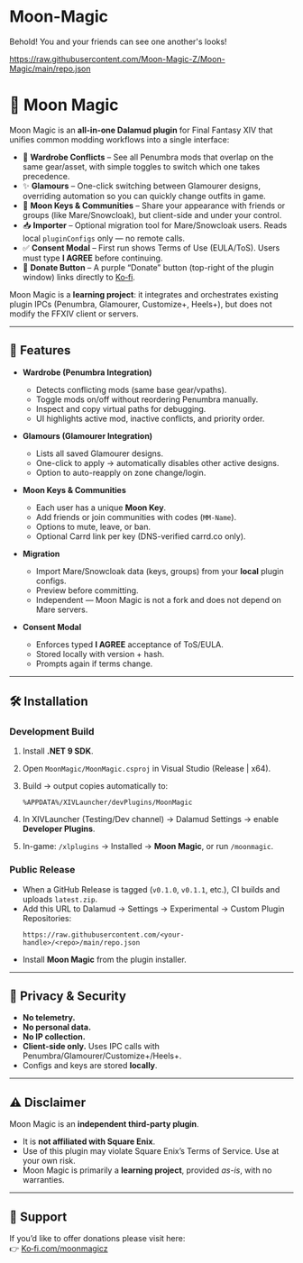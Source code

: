 # Moon-Magic
Behold! You and your friends can see one another's looks!

https://raw.githubusercontent.com/Moon-Magic-Z/Moon-Magic/main/repo.json

# 🌙 Moon Magic

Moon Magic is an **all-in-one Dalamud plugin** for Final Fantasy XIV that unifies common modding workflows into a single interface:

- 🧥 **Wardrobe Conflicts** – See all Penumbra mods that overlap on the same gear/asset, with simple toggles to switch which one takes precedence.  
- ✨ **Glamours** – One-click switching between Glamourer designs, overriding automation so you can quickly change outfits in game.  
- 🔑 **Moon Keys & Communities** – Share your appearance with friends or groups (like Mare/Snowcloak), but client-side and under your control.  
- 📥 **Importer** – Optional migration tool for Mare/Snowcloak users. Reads local `pluginConfigs` only — no remote calls.  
- ✅ **Consent Modal** – First run shows Terms of Use (EULA/ToS). Users must type **I AGREE** before continuing.  
- 💜 **Donate Button** – A purple “Donate” button (top-right of the plugin window) links directly to [Ko‑fi](https://ko-fi.com/moonmagicz).  

Moon Magic is a **learning project**: it integrates and orchestrates existing plugin IPCs (Penumbra, Glamourer, Customize+, Heels+), but does not modify the FFXIV client or servers.  

---

## 🚀 Features

- **Wardrobe (Penumbra Integration)**  
  - Detects conflicting mods (same base gear/vpaths).  
  - Toggle mods on/off without reordering Penumbra manually.  
  - Inspect and copy virtual paths for debugging.  
  - UI highlights active mod, inactive conflicts, and priority order.  

- **Glamours (Glamourer Integration)**  
  - Lists all saved Glamourer designs.  
  - One-click to apply → automatically disables other active designs.  
  - Option to auto-reapply on zone change/login.  

- **Moon Keys & Communities**  
  - Each user has a unique **Moon Key**.  
  - Add friends or join communities with codes (`MM-Name`).  
  - Options to mute, leave, or ban.  
  - Optional Carrd link per key (DNS-verified carrd.co only).  

- **Migration**  
  - Import Mare/Snowcloak data (keys, groups) from your **local** plugin configs.  
  - Preview before committing.  
  - Independent — Moon Magic is not a fork and does not depend on Mare servers.  

- **Consent Modal**  
  - Enforces typed **I AGREE** acceptance of ToS/EULA.  
  - Stored locally with version + hash.  
  - Prompts again if terms change.  

---

## 🛠 Installation

### Development Build

1) Install **.NET 9 SDK**.  
2) Open `MoonMagic/MoonMagic.csproj` in Visual Studio (Release | x64).  
3) Build → output copies automatically to:

       %APPDATA%/XIVLauncher/devPlugins/MoonMagic

4) In XIVLauncher (Testing/Dev channel) → Dalamud Settings → enable **Developer Plugins**.  
5) In-game: `/xlplugins` → Installed → **Moon Magic**, or run `/moonmagic`.
   

### Public Release
- When a GitHub Release is tagged (`v0.1.0`, `v0.1.1`, etc.), CI builds and uploads `latest.zip`.  
- Add this URL to Dalamud → Settings → Experimental → Custom Plugin Repositories:  
  ```
  https://raw.githubusercontent.com/<your-handle>/<repo>/main/repo.json
  ```
- Install **Moon Magic** from the plugin installer.

---

## 🔐 Privacy & Security

- **No telemetry.**  
- **No personal data.**  
- **No IP collection.**  
- **Client-side only.** Uses IPC calls with Penumbra/Glamourer/Customize+/Heels+.  
- Configs and keys are stored **locally**.  

---

## ⚠️ Disclaimer

Moon Magic is an **independent third-party plugin**.  
- It is **not affiliated with Square Enix**.  
- Use of this plugin may violate Square Enix’s Terms of Service. Use at your own risk.  
- Moon Magic is primarily a **learning project**, provided *as-is*, with no warranties.  

---

## 💜 Support

If you’d like to offer donations please visit here:  
👉 [Ko‑fi.com/moonmagicz](https://ko-fi.com/moonmagicz)
